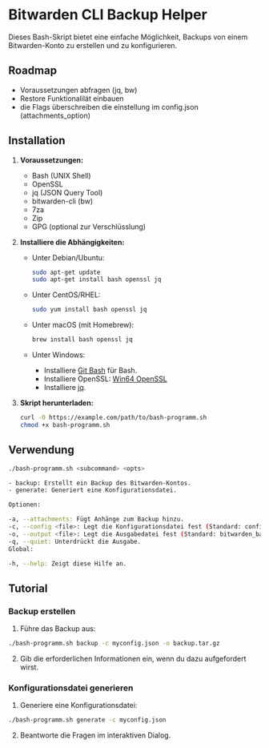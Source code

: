 # Bitwarden CLI Backup Helper

Dieses Bash-Skript bietet eine einfache Möglichkeit, Backups von einem Bitwarden-Konto zu erstellen und zu konfigurieren.

## Roadmap

- Voraussetzungen abfragen (jq, bw)
- Restore Funktionalilät einbauen
- die Flags überschreiben die einstellung im config.json (attachments_option)

## Installation

1. **Voraussetzungen:**
   - Bash (UNIX Shell)
   - OpenSSL
   - jq (JSON Query Tool)
   - bitwarden-cli (bw)
   - 7za
   - Zip
   - GPG (optional zur Verschlüsslung)

2. **Installiere die Abhängigkeiten:**

   - Unter Debian/Ubuntu:

     ```bash
     sudo apt-get update
     sudo apt-get install bash openssl jq
     ```

   - Unter CentOS/RHEL:

     ```bash
     sudo yum install bash openssl jq
     ```

   - Unter macOS (mit Homebrew):

     ```bash
     brew install bash openssl jq
     ```

   - Unter Windows:

     - Installiere [Git Bash](https://gitforwindows.org/) für Bash.
     - Installiere OpenSSL: [Win64 OpenSSL](https://slproweb.com/products/Win32OpenSSL.html)
     - Installiere [jq](https://stedolan.github.io/jq/download/).

3. **Skript herunterladen:**

   ```bash
   curl -O https://example.com/path/to/bash-programm.sh
   chmod +x bash-programm.sh

## Verwendung

```bash
./bash-programm.sh <subcommand> <opts>

- backup: Erstellt ein Backup des Bitwarden-Kontos.
- generate: Generiert eine Konfigurationsdatei.

Optionen:

-a, --attachments: Fügt Anhänge zum Backup hinzu.
-c, --config <file>: Legt die Konfigurationsdatei fest (Standard: config.json).
-o, --output <file>: Legt die Ausgabedatei fest (Standard: bitwarden_backup_<timestamp>.tar.gz).
-q, --quiet: Unterdrückt die Ausgabe.
Global:

-h, --help: Zeigt diese Hilfe an.
```

## Tutorial

### Backup erstellen
1. Führe das Backup aus:

```bash
./bash-programm.sh backup -c myconfig.json -o backup.tar.gz
```
2. Gib die erforderlichen Informationen ein, wenn du dazu aufgefordert wirst.

### Konfigurationsdatei generieren
1. Generiere eine Konfigurationsdatei:

```bash
./bash-programm.sh generate -c myconfig.json
```
2. Beantworte die Fragen im interaktiven Dialog.






